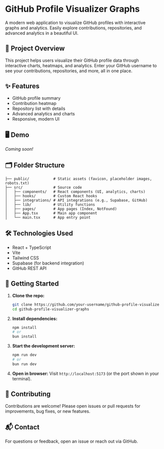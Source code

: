 # GitHub Profile Visualizer Graphs

A modern web application to visualize GitHub profiles with interactive graphs and analytics. Easily explore contributions, repositories, and advanced analytics in a beautiful UI.

## 🚀 Project Overview
This project helps users visualize their GitHub profile data through interactive charts, heatmaps, and analytics. Enter your GitHub username to see your contributions, repositories, and more, all in one place.

## ✨ Features
- GitHub profile summary
- Contribution heatmap
- Repository list with details
- Advanced analytics and charts
- Responsive, modern UI

## 🖥️ Demo
*Coming soon!*

## 🗂️ Folder Structure
```
├── public/           # Static assets (favicon, placeholder images, robots.txt)
├── src/              # Source code
│   ├── components/   # React components (UI, analytics, charts)
│   ├── hooks/        # Custom React hooks
│   ├── integrations/ # API integrations (e.g., Supabase, GitHub)
│   ├── lib/          # Utility functions
│   ├── pages/        # App pages (Index, NotFound)
│   ├── App.tsx       # Main app component
│   └── main.tsx      # App entry point
```

## 🛠️ Technologies Used
- React + TypeScript
- Vite
- Tailwind CSS
- Supabase (for backend integration)
- GitHub REST API

## 🏁 Getting Started
1. **Clone the repo:**
   ```bash
   git clone https://github.com/your-username/github-profile-visualizer-graphs.git
   cd github-profile-visualizer-graphs
   ```
2. **Install dependencies:**
   ```bash
   npm install
   # or
   bun install
   ```
3. **Start the development server:**
   ```bash
   npm run dev
   # or
   bun run dev
   ```
4. **Open in browser:**
   Visit `http://localhost:5173` (or the port shown in your terminal).

## 🤝 Contributing
Contributions are welcome! Please open issues or pull requests for improvements, bug fixes, or new features.



## 📬 Contact
For questions or feedback, open an issue or reach out via GitHub.
